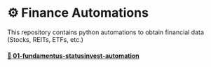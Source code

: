 # :gear: Finance Automations

This repository contains python automations to obtain financial data (Stocks, REITs, ETFs, etc.)

#### [:open_file_folder: 01-fundamentus-statusinvest-automation](./01-fundamentus-statusinvest-automation)
